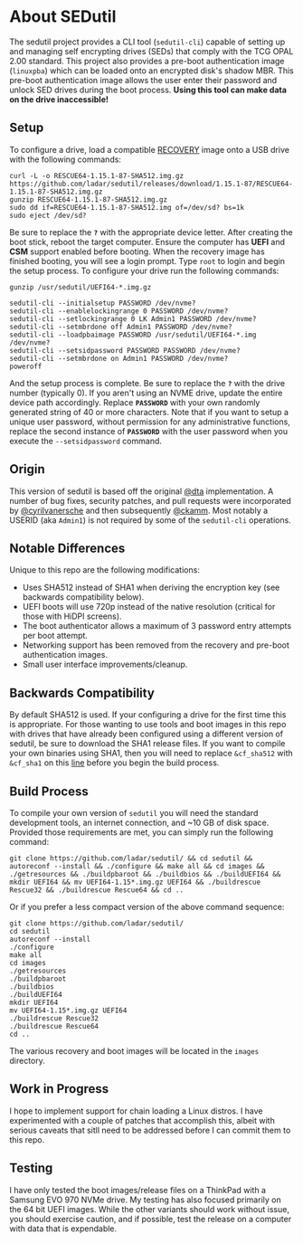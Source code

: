 # About SEDutil

The sedutil project provides a CLI tool (`sedutil-cli`) capable of setting up and managing self encrypting drives (SEDs) that comply with the TCG OPAL 2.00 standard. This project also provides a pre-boot authentication image (`linuxpba`) which can be loaded onto an encrypted disk's shadow MBR. This pre-boot authentication image allows the user enter their password and unlock SED drives during the boot process. **Using this tool can make data on the drive inaccessible!**

## Setup

To configure a drive, load a compatible [RECOVERY](https://github.com/Drive-Trust-Alliance/sedutil/releases) image onto a USB drive with the following commands:

```
curl -L -o RESCUE64-1.15.1-87-SHA512.img.gz https://github.com/ladar/sedutil/releases/download/1.15.1-87/RESCUE64-1.15.1-87-SHA512.img.gz
gunzip RESCUE64-1.15.1-87-SHA512.img.gz
sudo dd if=RESCUE64-1.15.1-87-SHA512.img of=/dev/sd? bs=1k
sudo eject /dev/sd?
```

Be sure to replace the **`?`** with the appropriate device letter. After creating the boot stick, reboot the target computer. Ensure the computer has **UEFI** and **CSM** support enabled before booting. When the recovery image has finished booting, you will see a login prompt. Type `root` to login and begin the setup process. To configure your drive run the following commands:

```
gunzip /usr/sedutil/UEFI64-*.img.gz

sedutil-cli --initialsetup PASSWORD /dev/nvme?
sedutil-cli --enablelockingrange 0 PASSWORD /dev/nvme?
sedutil-cli --setlockingrange 0 LK Admin1 PASSWORD /dev/nvme?
sedutil-cli --setmbrdone off Admin1 PASSWORD /dev/nvme?
sedutil-cli --loadpbaimage PASSWORD /usr/sedutil/UEFI64-*.img /dev/nvme?
sedutil-cli --setsidpassword PASSWORD PASSWORD /dev/nvme?
sedutil-cli --setmbrdone on Admin1 PASSWORD /dev/nvme?
poweroff
```

And the setup process is complete. Be sure to replace the **`?`** with the drive number (typically 0). If you aren't using an NVME drive, update the entire device path accordingly. Replace **`PASSWORD`**  with your own randomly generated string of 40 or more characters. Note that if you want to setup a unique user password, without permission for any administrative functions, replace the second instance of **`PASSWORD`** with the user password when you execute the `--setsidpassword` command.


## Origin

This version of sedutil is based off the original [@dta](https://github.com/Drive-Trust-Alliance/sedutil/) implementation. A number of bug fixes, security patches, and pull requests were incorporated by [@cyrilvanersche](https://github.com/CyrilVanErsche/sedutil/) and then subsequently [@ckamm](https://github.com/ckamm/sedutil/). Most notably a USERID (aka `Admin1`)  is not required by some of the `sedutil-cli` operations.

## Notable Differences

Unique to this repo are the following modifications:

* Uses SHA512 instead of SHA1 when deriving the encryption key (see backwards compatibility below).
* UEFI boots will use 720p instead of the native resolution (critical for those with HiDPI screens).
* The boot authenticator allows a maximum of 3 password entry attempts per boot attempt.
* Networking support has been removed from the recovery and pre-boot authentication images.
* Small user interface improvements/cleanup.

## Backwards Compatibility

By default SHA512 is used. If your configuring a drive for the first time this is appropriate. For those wanting to use tools and boot images in this repo with drives that have already been configured using a different version of sedutil, be sure to download the SHA1 release files. If you want to compile your own binaries using SHA1, then you will need to replace `&cf_sha512` with `&cf_sha1` on this [line](https://github.com/ladar/sedutil/blob/master/Common/DtaHashPwd.cpp#L58) before you begin the build process.

## Build Process

To compile your own version of `sedutil` you will need the standard development tools, an internet connection, and ~10 GB of disk space. Provided those requirements are met, you can simply run the following command:

```
git clone https://github.com/ladar/sedutil/ && cd sedutil && autoreconf --install && ./configure && make all && cd images && ./getresources && ./buildpbaroot && ./buildbios && ./buildUEFI64 && mkdir UEFI64 && mv UEFI64-1.15*.img.gz UEFI64 && ./buildrescue Rescue32 && ./buildrescue Rescue64 && cd ..
```

Or if you prefer a less compact version of the above command sequence:

```
git clone https://github.com/ladar/sedutil/
cd sedutil
autoreconf --install
./configure
make all
cd images
./getresources
./buildpbaroot
./buildbios
./buildUEFI64
mkdir UEFI64
mv UEFI64-1.15*.img.gz UEFI64
./buildrescue Rescue32
./buildrescue Rescue64
cd ..
```

The various recovery and boot images will be located in the `images` directory.

## Work in Progress

I hope to implement support for chain loading a Linux distros. I have experimented with a couple of patches that accomplish this, albeit with serious caveats that sitll need to be addressed before I can commit them to this repo.

## Testing

I have only tested the boot images/release files on a ThinkPad with a Samsung EVO 970 NVMe drive. My testing has also focused primarily on the 64 bit UEFI images. While the other variants should work without issue, you should exercise caution, and if possible, test the release on a computer with data that is expendable.
